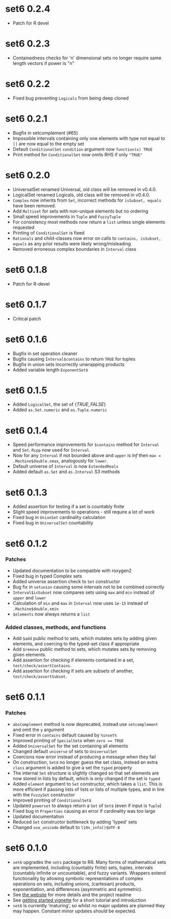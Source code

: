 # set6 0.2.4

* Patch for R devel

# set6 0.2.3

* Containedness checks for 'n' dimensional sets no longer require same length vectors if power is
"n"

# set6 0.2.2
* Fixed bug preventing `Logicals` from being deep cloned

# set6 0.2.1

* Bugfix in setcomplement (#65)
* Impossible intervals containing only one elements with type not equal to `[]` are now equal to the empty set
* Default `ConditionalSet` `condition` argument now `function(x) TRUE`
* Print method for `ConditionalSet` now omits RHS if only `"TRUE"`

# set6 0.2.0

* UniversalSet renamed Universal, old class will be removed in v0.4.0.
* LogicalSet renamed Logicals, old class will be removed in v0.4.0.
* `Complex` now inherits from `Set`, incorrect methods for `isSubset, equals` have been removed.
* Add `Multiset` for sets with non-unique elements but no ordering
* Small speed improvements in `Tuple` and `FuzzyTuple`
* For consistency most methods now return a `list` unless single elements requested
* Printing of `ConditionalSet` is fixed
* `Rationals` and child-classes now error on calls to `contains, isSubset, equals` as any prior results were likely wrong/misleading
* Removed erroneous complex boundaries in `Interval` class

# set6 0.1.8

* Patch for R-devel

# set6 0.1.7

* Critical patch

# set6 0.1.6

* Bugfix in set operation cleaner
* Bugfix causing `Interval$contains` to return `TRUE` for tuples
* Bugfix in union sets incorrectly unwrapping products
* Added variable length `ExponentSet`s

# set6 0.1.5

* Added `LogicalSet`, the set of $\{TRUE, FALSE\}$
* Added `as.Set.numeric` and `as.Tuple.numeric`

# set6 0.1.4

* Speed performance improvements for `$contains` method for `Interval` and `Set`. `Rcpp` now used for `Interval`.
* Now for any `Interval` if not bounded above and `upper` is $Inf$ then `max = .Machine$double.xmax`, analogously for `lower`.
* Default universe of `Interval` is now `ExtendedReals`
* Added default `as.Set` and `as.Interval` S3 methods

# set6 0.1.3

* Added assertion for testing if a set is countably finite
* Slight speed improvements to operations - still require a lot of work
* Fixed bug in `UnionSet` cardinality calculation
* Fixed bug in `UniversalSet` countability

# set6 0.1.2

### Patches
- Updated documentation to be compatible with roxygen2
- Fixed bug in typed Complex sets
- Added universe assertion check to `Set` constructor
- Bug fix in `setunion` causing some intervals not to be combined correctly
- `Interval$isSubset` now compares sets using `max` and `min` instead of `upper` and `lower`
- Calculation of `min` and `max` in `Interval` now uses `1e-15` instead of `.Machine$double.xmin`
- `$elements` now always returns a `list`

### Added classes, methods, and functions
- Add `$add` public method to sets, which mutates sets by adding given elements, and coercing to the typed-set class if appropriate
- Add `$remove` public method to sets, which mutates sets by removing given elements.
- Add assertion for checking if elements contained in a set, `test/check/assertContains`.
- Add assertion for checking if sets are subsets of another, `test/check/assertSubset`.

# set6 0.1.1

### Patches
- `absComplement` method is now deprecated, instead use `setcomplement` and omit the `y` argument
- Fixed error in `contains` default caused by `%inset%`
- Improved printing of `SpecialSet`s when `zero == TRUE`
- Added `UniversalSet` for the set containing all elements
- Changed default `universe` of sets to `UniversalSet`
- Coercions now error instead of producing a message when they fail
- On construction, `Set`s no longer guess the set class, instead an extra `class` argument is added to give a set the `typed` property
- The internal `Set` structure is slightly changed so that set elements are now stored in lists by default, which is only changed if the set is `typed`
- Added `element` argument to `Set` constructor, which takes a `list`. This is more efficient if passing lists of lists or lists of multiple types, and in line with the `FuzzySet` constructor
- Improved printing of `ConditionalSet`s
- Updated `powerset` to always return a `Set` of `Set`s (even if input is `Tuple`)
- Fixed bug in `Properties` causing an error if cardinality was too large
- Updated documentation
- Reduced `Set` constructor bottleneck by adding 'typed' sets
- Changed `use_unicode` default to `l10n_info()$UTF-8`

# set6 0.1.0

- `set6` upgrades the `sets` package to R6. Many forms of mathematical sets are implemented, including (countably finite) sets, tuples, intervals (countably infinite or uncountable), and fuzzy variants. Wrappers extend functionality by allowing symbolic representations of complex operations on sets, including unions, (cartesian) products, exponentiation, and differences (asymmetric and symmetric).
- See [the website](https://xoopR.github.io/set6/) for more details and the project readme
- See [getting started vignette](https://xoopR.github.io/set6/articles/set6.html) for a short tutorial and introduction
- `set6` is currently 'maturing', so whilst no major updates are planned they may happen. Constant minor updates should be expected.
